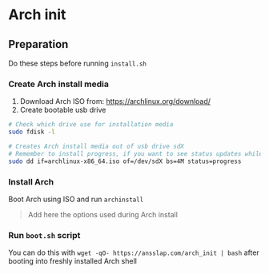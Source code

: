 # Arch init

## Preparation
Do these steps before running `install.sh`

### Create Arch install media
1. Download Arch ISO from: https://archlinux.org/download/
2. Create bootable usb drive
```sh
# Check which drive use for installation media
sudo fdisk -l

# Creates Arch install media out of usb drive sdX
# Remember to install progress, if you want to see status updates while createing the install media
sudo dd if=archlinux-x86_64.iso of=/dev/sdX bs=4M status=progress
```

### Install Arch
Boot Arch using ISO and run `archinstall`

> Add here the options used during Arch install

### Run `boot.sh` script
You can do this with `wget -qO- https://ansslap.com/arch_init | bash` after booting into freshly installed Arch shell
 